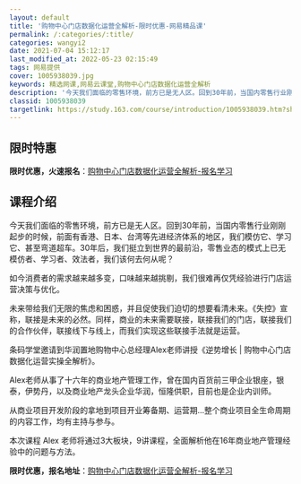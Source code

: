 ```yaml
---
layout: default
title: '购物中心门店数据化运营全解析-限时优惠-网易精品课'
permalink: /:categories/:title/
categories: wangyi2
date: 2021-07-04 15:12:17
last_modified_at: 2022-05-23 02:15:49
tags: 网易提供
cover: 1005938039.jpg
keywords: 精选网课,网易云课堂,购物中心门店数据化运营全解析
description: '今天我们面临的零售环境，前方已是无人区。回到30年前，当国内零售行业刚刚起步的时候，前面有香港、日本、台湾等先进经济体系'
classid: 1005938039
targetlink: https://study.163.com/course/introduction/1005938039.htm?share=1&shareId=1025206652&utm_campaign=share&utm_medium=iphoneShare&utm_source=&utm_u=1025206652
---
```


## 限时特惠

**限时优惠，火速报名**：[购物中心门店数据化运营全解析-报名学习](https://study.163.com/course/introduction/1005938039.htm?share=1&shareId=1025206652&utm_campaign=share&utm_medium=iphoneShare&utm_source=&utm_u=1025206652)

## 课程介绍

今天我们面临的零售环境，前方已是无人区。回到30年前，当国内零售行业刚刚起步的时候，前面有香港、日本、台湾等先进经济体系的地区，我们模仿它、学习它、甚至弯道超车。30年后，我们挺立到世界的最前沿，零售业态的模式上已无模仿者、学习者、效法者，我们该何去何从呢？



如今消费者的需求越来越多变，口味越来越挑剔，我们很难再仅凭经验进行门店运营决策与优化。



未来带给我们无限的焦虑和困惑，并且促使我们迫切的想要看清未来。《失控》宣称，联接是未来的必然。同样，商业的未来需要联接，联接我们的门店，联接我们的合作伙伴，联接线下与线上，而我们实现这些联接手法就是运营。



条码学堂邀请到华润置地购物中心总经理Alex老师讲授《逆势增长 | 购物中心门店数据化运营实操全解析》。



Alex老师从事了十六年的商业地产管理工作，曾在国内百货前三甲企业银座，银泰，伊势丹，以及商业地产龙头企业华润，恒隆供职，目前也是企业内训师。



从商业项目开发阶段的拿地到项目开业筹备期、运营期…整个商业项目全生命周期的内容工作，均有主持与参与。



本次课程 Alex 老师将通过3大板块，9讲课程，全面解析他在16年商业地产管理经验中的问题与方法。

**限时优惠，报名地址**：[购物中心门店数据化运营全解析-报名学习](https://study.163.com/course/introduction/1005938039.htm?share=1&shareId=1025206652&utm_campaign=share&utm_medium=iphoneShare&utm_source=&utm_u=1025206652)

